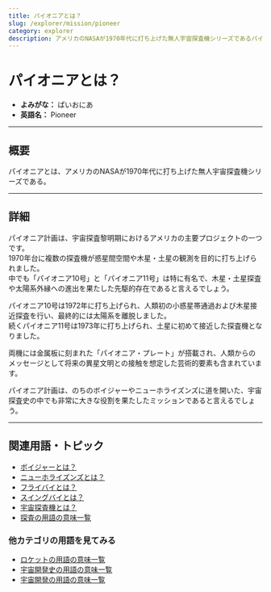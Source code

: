 ```yaml
---
title: パイオニアとは？
slug: /explorer/mission/pioneer
category: explorer
description: アメリカのNASAが1970年代に打ち上げた無人宇宙探査機シリーズであるパイオニアの意味・定義・内容について解説します。  
---
```


# パイオニアとは？

- **よみがな：** ぱいおにあ  
- **英語名：** Pioneer  

---

## 概要

パイオニアとは、アメリカのNASAが1970年代に打ち上げた無人宇宙探査機シリーズである。  

---

## 詳細
パイオニア計画は、宇宙探査黎明期におけるアメリカの主要プロジェクトの一つです。  
1970年台に複数の探査機が惑星間空間や木星・土星の観測を目的に打ち上げられました。  
中でも「パイオニア10号」と「パイオニア11号」は特に有名で、木星・土星探査や太陽系外縁への進出を果たした先駆的存在であると言えるでしょう。  

パイオニア10号は1972年に打ち上げられ、人類初の小惑星帯通過および木星接近探査を行い、最終的には太陽系を離脱しました。  
続くパイオニア11号は1973年に打ち上げられ、土星に初めて接近した探査機となりました。  

両機には金属板に刻まれた「パイオニア・プレート」が搭載され、人類からのメッセージとして将来の異星文明との接触を想定した芸術的要素も含まれています。  

パイオニア計画は、のちのボイジャーやニューホライズンズに道を開いた、宇宙探査史の中でも非常に大きな役割を果たしたミッションであると言えるでしょう。  

---

## 関連用語・トピック

- [ボイジャーとは？](/docs/explorer/mission/voyager)
- [ニューホライズンズとは？](/docs/explorer/mission/new-horizons)
- [フライバイとは？](/docs/explorer/technology/flyby)
- [スイングバイとは？](/docs/explorer/technology/swingby)
- [宇宙探査機とは？](/docs/explorer/space-probe)
- [探査の用語の意味一覧](/docs/category/explorer)

### 他カテゴリの用語を見てみる
- [ロケットの用語の意味一覧](/docs/category/rocket)
- [宇宙開発史の用語の意味一覧](/docs/category/history)
- [宇宙開発の用語の意味一覧](/docs/category/glossary)
